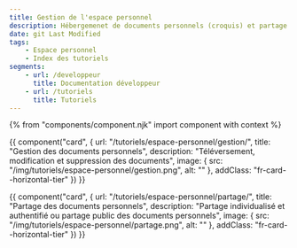 ```yaml
---
title: Gestion de l'espace personnel
description: Hébergemenet de documents personnels (croquis) et partage
date: git Last Modified
tags:
    - Espace personnel
    - Index des tutoriels
segments:
    - url: /developpeur
      title: Documentation développeur
    - url: /tutoriels
      title: Tutoriels
---
```


{% from "components/component.njk" import component with context %}

<div class="fr-grid-row--gutters fr-mb-1w">

<div class="fr-col fr-col-md-12">

{{ component("card", {
    url: "/tutoriels/espace-personnel/gestion/",
    title: "Gestion des documents personnels",
    description: "Téléversement, modification et suppression des documents",
    image: {
        src: "/img/tutoriels/espace-personnel/gestion.png",
        alt: ""
    },
    addClass: "fr-card--horizontal-tier"
}) }}

</div>

<div class="fr-col fr-col-md-12">

{{ component("card", {
    url: "/tutoriels/espace-personnel/partage/",
    title: "Partage des documents personnels",
    description: "Partage individualisé et authentifié ou partage public des documents personnels",
    image: {
        src: "/img/tutoriels/espace-personnel/partage.png",
        alt: ""
    },
    addClass: "fr-card--horizontal-tier"
}) }}

</div>

</div>
